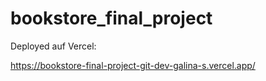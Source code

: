 # bookstore_final_project

Deployed auf Vercel:

https://bookstore-final-project-git-dev-galina-s.vercel.app/
